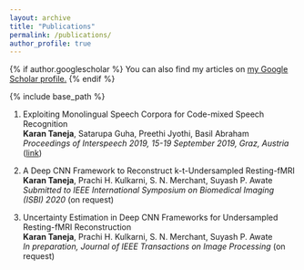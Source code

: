 ```yaml
---
layout: archive
title: "Publications"
permalink: /publications/
author_profile: true
---
```


{% if author.googlescholar %}
  You can also find my articles on <u><a href="{{author.googlescholar}}">my Google Scholar profile</a>.</u>
{% endif %}

{% include base_path %}

1. Exploiting Monolingual Speech Corpora for Code-mixed Speech Recognition  
<b>Karan Taneja</b>, Satarupa Guha, Preethi Jyothi, Basil Abraham  
<i>Proceedings of Interspeech 2019, 15-19 September 2019, Graz, Austria</i> ([link](https://www.isca-speech.org/archive/Interspeech_2019/pdfs/1959.pdf))

2. A Deep CNN Framework to Reconstruct k-t-Undersampled Resting-fMRI  
<b>Karan Taneja</b>, Prachi H. Kulkarni, S. N. Merchant, Suyash P. Awate  
<i>Submitted to IEEE International Symposium on Biomedical Imaging (ISBI) 2020</i> (on request)

3. Uncertainty Estimation in Deep CNN Frameworks for Undersampled Resting-fMRI Reconstruction  
<b>Karan Taneja</b>, Prachi H. Kulkarni, S. N. Merchant, Suyash P. Awate  
<i>In preparation, Journal of IEEE Transactions on Image Processing</i> (on request)

<!-- {% for post in site.publications reversed %}
  {% include archive-single.html %}
{% endfor %} -->

